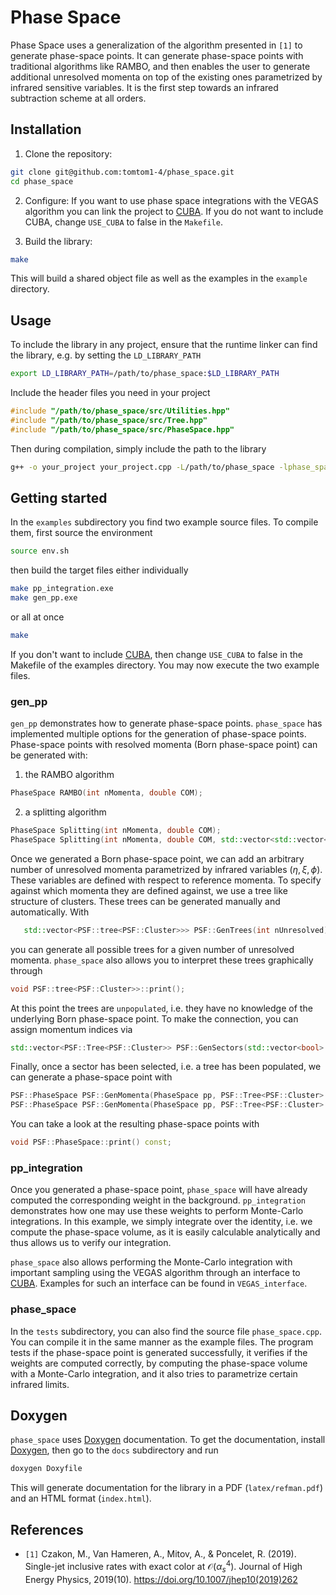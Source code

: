 # Phase Space

Phase Space uses a generalization of the algorithm presented in `[1]` to generate phase-space points. It can generate phase-space points with traditional algorithms like RAMBO, and then enables the user to generate additional unresolved momenta on top of the existing ones parametrized by infrared sensitive variables. It is the first step towards an infrared subtraction scheme at all orders.

## Installation

1. Clone the repository:
```bash
git clone git@github.com:tomtom1-4/phase_space.git
cd phase_space
```

2. Configure: If you want to use phase space integrations with the VEGAS algorithm you can link the project to [CUBA](https://feynarts.de/cuba/). If you do not want to include CUBA, change ```USE_CUBA``` to false in the ```Makefile```.

3. Build the library:
```bash
make
```
This will build a shared object file as well as the examples in the ```example``` directory.


## Usage

To include the library in any project, ensure that the runtime linker can find the library, e.g. by setting the ```LD_LIBRARY_PATH```
```bash
export LD_LIBRARY_PATH=/path/to/phase_space:$LD_LIBRARY_PATH
```
Include the header files you need in your project
```c++
#include "/path/to/phase_space/src/Utilities.hpp"
#include "/path/to/phase_space/src/Tree.hpp"
#include "/path/to/phase_space/src/PhaseSpace.hpp"
```
Then during compilation, simply include the path to the library
```bash
g++ -o your_project your_project.cpp -L/path/to/phase_space -lphase_space
```

## Getting started

In the ```examples``` subdirectory you find two example source files. To compile them, first source the environment
```bash
source env.sh
```
then build the target files either individually
```bash
make pp_integration.exe
make gen_pp.exe
```
or all at once
```bash
make
```
If you don't want to include [CUBA](https://feynarts.de/cuba/), then change ```USE_CUBA``` to false in the Makefile of the examples directory.
You may now execute the two example files.

### gen_pp

```gen_pp``` demonstrates how to generate phase-space points. ```phase_space``` has implemented multiple options for the generation of phase-space points. Phase-space points with resolved momenta (Born phase-space point) can be generated with:
1. the RAMBO algorithm
```c++
PhaseSpace RAMBO(int nMomenta, double COM);
```
2. a splitting algorithm
```c++
PhaseSpace Splitting(int nMomenta, double COM);
PhaseSpace Splitting(int nMomenta, double COM, std::vector<std::vector<double>> x);
```

Once we generated a Born phase-space point, we can add an arbitrary number of unresolved momenta parametrized by infrared variables ($\eta, \xi, \phi$). These variables are defined with respect to reference momenta. To specify against which momenta they are defined against, we use a tree like structure of clusters. These trees can be generated manually and automatically. With
```c++
   std::vector<PSF::tree<PSF::Cluster>>> PSF::GenTrees(int nUnresolved);
```
you can generate all possible trees for a given number of unresolved momenta. ```phase_space``` also allows you to interpret these trees graphically through
```c++
void PSF::tree<PSF::Cluster>>::print();
```
At this point the trees are ``unpopulated``, i.e. they have no knowledge of the underlying Born phase-space point. To make the connection, you can assign momentum indices via
```c++
std::vector<PSF::Tree<PSF::Cluster>> PSF::GenSectors(std::vector<bool> flavor, PSF::Tree<PSF::Cluster> tree, int nBorn);
```
Finally, once a sector has been selected, i.e. a tree has been populated, we can generate a phase-space point with
```c++
PSF::PhaseSpace PSF::GenMomenta(PhaseSpace pp, PSF::Tree<PSF::Cluster> tree, std::vector<std::vector<std::vector<double>>> xPar); // Specific parametrization
PSF::PhaseSpace PSF::GenMomenta(PhaseSpace pp, PSF::Tree<PSF::Cluster> tree); // Random parametrization
```

You can take a look at the resulting phase-space points with
```c++
void PSF::PhaseSpace::print() const;
```

### pp_integration

Once you generated a phase-space point, ```phase_space``` will have already computed the corresponding weight in the background. ```pp_integration``` demonstrates how one may use these weights to perform Monte-Carlo integrations. In this example, we simply integrate over the identity, i.e. we compute the phase-space volume, as it is easily calculable analytically and thus allows us to verify our integration.

```phase_space``` also allows performing the Monte-Carlo integration with important sampling using the VEGAS algorithm through an interface to [CUBA](https://feynarts.de/cuba/). Examples for such an interface can be found in ```VEGAS_interface```.

### phase_space

In the ```tests``` subdirectory, you can also find the source file ```phase_space.cpp```. You can compile it in the same manner as the example files. The program tests if the phase-space point is generated successfully, it verifies if the weights are computed correctly, by computing the phase-space volume with a Monte-Carlo integration, and it also tries to parametrize certain infrared limits.

## Doxygen

```phase_space``` uses [Doxygen](https://www.doxygen.nl/manual/install.html) documentation. To get the documentation, install [Doxygen](https://www.doxygen.nl/manual/install.html), then go to the ```docs``` subdirectory and run
```bash
doxygen Doxyfile
```
This will generate documentation for the library in a PDF (```latex/refman.pdf```) and an HTML format (```index.html```).

## References

- `[1]` Czakon, M., Van Hameren, A., Mitov, A., & Poncelet, R. (2019). Single-jet inclusive rates with exact color at $\mathcal{O} ( {\alpha}_s^4 )$. Journal of High Energy Physics, 2019(10). https://doi.org/10.1007/jhep10(2019)262